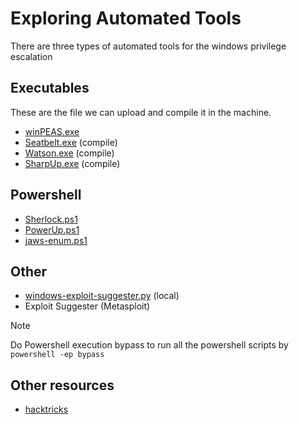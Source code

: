 # Exploring Automated Tools

There are three types of automated tools for the windows privilege escalation

## Executables

These are the file we can upload and compile it in the machine.

- [winPEAS.exe](https://github.com/peass-ng/PEASS-ng/tree/master/winPEAS) 
- [Seatbelt.exe](https://github.com/GhostPack/Seatbelt) (compile)
- [Watson.exe](https://github.com/rasta-mouse/Watson) (compile)
- [SharpUp.exe](https://github.com/GhostPack/SharpUp) (compile)

## Powershell

- [Sherlock.ps1](https://github.com/rasta-mouse/Sherlock/tree/master) 
- [PowerUp.ps1](https://github.com/PowerShellMafia/PowerSploit/tree/master)
- [jaws-enum.ps1](https://github.com/411Hall/JAWS/tree/master)

## Other

- [windows-exploit-suggester.py](https://github.com/AonCyberLabs/Windows-Exploit-Suggester) (local)
- Exploit Suggester (Metasploit)

> [!NOTE]
> Do Powershell execution bypass to run all the powershell scripts by 
> `powershell -ep bypass` 

## Other resources

- [hacktricks](https://book.hacktricks.wiki/en/windows-hardening/checklist-windows-privilege-escalation.html)

